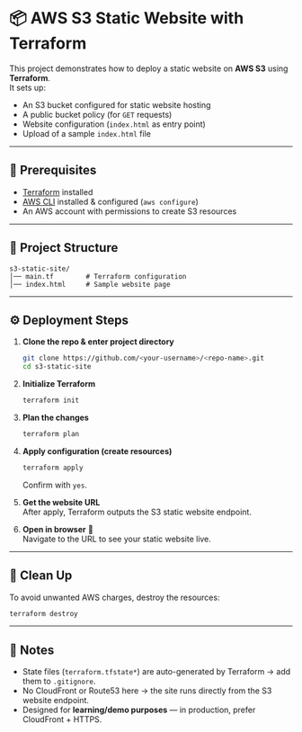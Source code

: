 # 📦 AWS S3 Static Website with Terraform  

This project demonstrates how to deploy a static website on **AWS S3** using **Terraform**.  
It sets up:  
- An S3 bucket configured for static website hosting  
- A public bucket policy (for `GET` requests)  
- Website configuration (`index.html` as entry point)  
- Upload of a sample `index.html` file  

---

## 🚀 Prerequisites
- [Terraform](https://developer.hashicorp.com/terraform/downloads) installed  
- [AWS CLI](https://docs.aws.amazon.com/cli/) installed & configured (`aws configure`)  
- An AWS account with permissions to create S3 resources  

---

## 📂 Project Structure
```
s3-static-site/
│── main.tf        # Terraform configuration
│── index.html     # Sample website page
```
---

## ⚙️ Deployment Steps

1. **Clone the repo & enter project directory**  
   ```bash
   git clone https://github.com/<your-username>/<repo-name>.git
   cd s3-static-site
   ```

2. **Initialize Terraform**  
   ```bash
   terraform init
   ```

3. **Plan the changes**  
   ```bash
   terraform plan
   ```

4. **Apply configuration (create resources)**  
   ```bash
   terraform apply
   ```

   Confirm with `yes`.  

5. **Get the website URL**  
   After apply, Terraform outputs the S3 static website endpoint.

6. **Open in browser** 🎉  
   Navigate to the URL to see your static website live.  

---

## 🧹 Clean Up
To avoid unwanted AWS charges, destroy the resources:  
```bash
terraform destroy
```

---

## 📖 Notes
- State files (`terraform.tfstate*`) are auto-generated by Terraform → add them to `.gitignore`.  
- No CloudFront or Route53 here → the site runs directly from the S3 website endpoint.  
- Designed for **learning/demo purposes** — in production, prefer CloudFront + HTTPS.  
